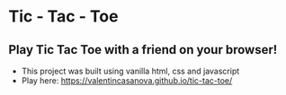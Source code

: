 # Tic - Tac - Toe
## Play Tic Tac Toe with a friend on your browser!

* This project was built using vanilla html, css and javascript
* Play here: https://valentincasanova.github.io/tic-tac-toe/
